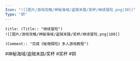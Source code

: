 ```yaml
---
Icon: "![[图片/游戏攻略/神秘海域/盗贼末路/奖杯/继续冒险.png|30]]"
Type: "铜"
---
```

```ad-common-bronze-trophy
title: (Title:: "继续冒险")
![[图片/游戏攻略/神秘海域/盗贼末路/奖杯/继续冒险.png|100]]

(Comment:: "完成《秘境探险》多人游戏教程")
```

#神秘海域/盗贼末路/奖杯 #奖杯 #铜
